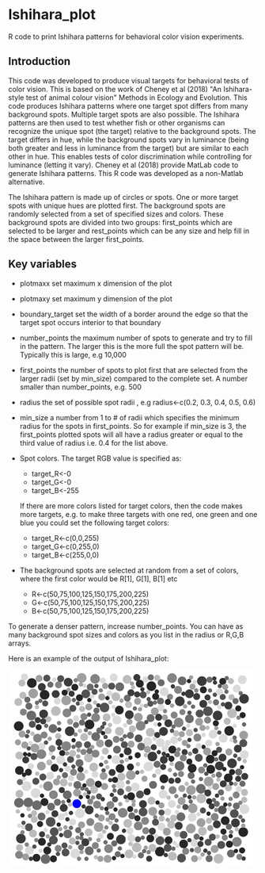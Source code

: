 Ishihara_plot
===============
R code to print Ishihara patterns for behavioral color vision experiments.
## Introduction
This code was developed to produce visual targets for behavioral tests of color vision.  This is based on the work of Cheney et al (2018) "An Ishihara-style test of animal colour vision" Methods in Ecology and Evolution.  This code produces Ishihara patterns where one target spot differs from many background spots.  Multiple target spots are also possible. The Ishihara patterns are then used to test whether fish or other organisms can recognize the unique spot (the target) relative to the background spots.  The target differs in hue, while the background spots vary in luminance (being both greater and less in luminance from the target) but are similar to each other in hue.  This enables tests of color discrimination while controlling for luminance (letting it vary).  Cheney et al (2018) provide MatLab code to generate Ishihara patterns.  This R code was developed as a non-Matlab alternative. 

The Ishihara pattern is made up of circles or spots.  One or more target spots with unique hues are plotted first.  The background spots are randomly selected from a set of specified sizes and colors.  These background spots are divided into two groups: first_points which are selected to be larger and rest_points which can be any size and help fill in the space between the larger first_points.

## Key variables
* plotmaxx        set maximum x dimension of the plot
* plotmaxy        set maximum y dimension of the plot
* boundary_target set the width of a border around the edge so that the target spot occurs interior to that boundary

* number_points   the maximum number of spots to generate and try to fill in the pattern.  The larger this is the more full the spot pattern will be. Typically this is large, e.g 10,000
* first_points    the number of spots to plot first that are selected from the larger radii (set by min_size) compared to the complete set.  A number smaller than number_points, e.g. 500

* radius          the set of possible spot radii , e.g radius<-c(0.2, 0.3, 0.4, 0.5, 0.6)
* min_size        a number from 1 to # of radii which specifies the minimum radius for the spots in first_points.  So for example if min_size is 3, the first_points plotted spots will all have a radius greater or equal to the third value of radius i.e. 0.4 for the list above.

* Spot colors. The target RGB value is specified as:
  - target_R<-0  
  - target_G<-0
  - target_B<-255
  
  If there are more colors listed for target colors, then the code makes more targets, e.g. to make three targets with one red, one green and one blue you could set the following target colors:
  - target_R<-c(0,0,255)
  - target_G<-c(0,255,0)
  - target_B<-c(255,0,0)
* The background spots are selected at random from a set of colors, where the first color would be R[1], G[1], B[1] etc
  - R<-c(50,75,100,125,150,175,200,225)   
  - G<-c(50,75,100,125,150,175,200,225)   
  - B<-c(50,75,100,125,150,175,200,225)
 
To generate a denser pattern, increase number_points. You can have as many background spot sizes and colors as you list 
in the radius or R,G,B arrays.

Here is an example of the output of Ishihara_plot:

![alt tag](https://github.com/KCarleton/Ishihara/blob/master/Ishihara_example.jpeg) 
